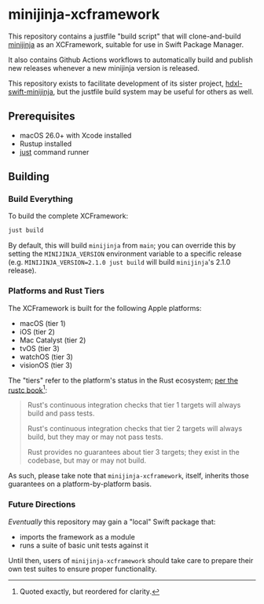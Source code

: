 # minijinja-xcframework

This repository contains a justfile "build script" that will clone-and-build [minijinja](https://github.com/mitsuhiko/minijinja) as an XCFramework, suitable for use in Swift Package Manager.

It also contains Github Actions workflows to automatically build and publish new releases whenever a new minijinja version is released.

This repository exists to facilitate development of its sister project, [hdxl-swift-minijinja](https://github.com/plx/hdxl-swift-minijinja), but the justfile build system may be useful for others as well.

## Prerequisites

- macOS 26.0+ with Xcode installed
- Rustup installed
- [just](https://github.com/casey/just) command runner

## Building

### Build Everything

To build the complete XCFramework:

```bash
just build
```

By default, this will build `minijinja` from `main`; you can override this by setting the `MINIJINJA_VERSION` environment variable to a specific release (e.g. `MINIJINJA_VERSION=2.1.0 just build` will build `minijinja`'s 2.1.0 release).

### Platforms and Rust Tiers

The XCFramework is built for the following Apple platforms:

- macOS (tier 1)
- iOS (tier 2)
- Mac Catalyst (tier 2)
- tvOS (tier 3)
- watchOS (tier 3)
- visionOS (tier 3)

The "tiers" refer to the platform's status in the Rust ecosystem; [per the rustc book[^1]](https://doc.rust-lang.org/rustc/target-tier-policy.html):

> Rust's continuous integration checks that tier 1 targets will always build and pass tests.
> 
> Rust's continuous integration checks that tier 2 targets will always build, but they may or may not pass tests.
> 
> Rust provides no guarantees about tier 3 targets; they exist in the codebase, but may or may not build.

[^1]: Quoted exactly, but reordered for clarity.

As such, please take note that `minijinja-xcframework`, itself, inherits those guarantees on a platform-by-platform basis.

### Future Directions

*Eventually* this repository may gain a "local" Swift package that:

- imports the framework as a module
- runs a suite of basic unit tests against it

Until then, users of `minijinja-xcframework` should take care to prepare their own test suites to ensure proper functionality.
